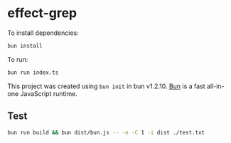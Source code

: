 # effect-grep

To install dependencies:

```bash
bun install
```

To run:

```bash
bun run index.ts
```

This project was created using `bun init` in bun v1.2.10. [Bun](https://bun.sh) is a fast all-in-one JavaScript runtime.

## Test

```sh
bun run build && bun dist/bun.js -- -n -C 1 -i dist ./test.txt
```
